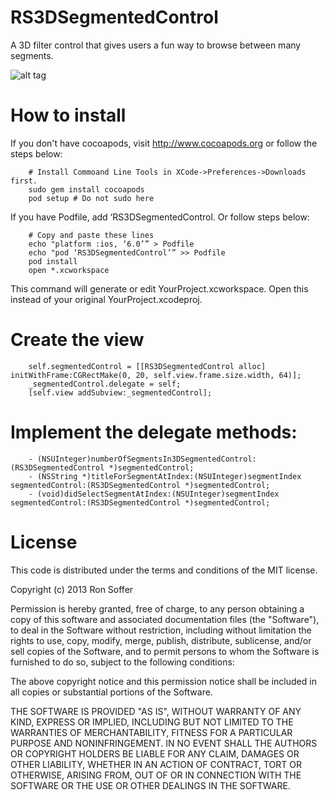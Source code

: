 RS3DSegmentedControl
====================

A 3D filter control that gives users a fun way to browse between many segments.

![alt tag](https://raw.github.com/rsoffer/RS3DSegmentedControl/master/sample.gif)

# How to install

If you don't have cocoapods, visit http://www.cocoapods.org or follow the steps below:

~~~
	# Install Commoand Line Tools in XCode->Preferences->Downloads first.
	sudo gem install cocoapods
	pod setup # Do not sudo here
~~~

If you have Podfile, add ‘RS3DSegmentedControl. Or follow steps below:

~~~
	# Copy and paste these lines
	echo "platform :ios, ‘6.0’” > Podfile
	echo "pod ‘RS3DSegmentedControl’” >> Podfile
	pod install
	open *.xcworkspace
~~~
This command will generate or edit YourProject.xcworkspace. Open this instead of your original YourProject.xcodeproj.


# Create the view

~~~
	self.segmentedControl = [[RS3DSegmentedControl alloc] initWithFrame:CGRectMake(0, 20, self.view.frame.size.width, 64)];
	_segmentedControl.delegate = self;
	[self.view addSubview:_segmentedControl];
~~~



# Implement the delegate methods:
~~~
	- (NSUInteger)numberOfSegmentsIn3DSegmentedControl:(RS3DSegmentedControl *)segmentedControl;
	- (NSString *)titleForSegmentAtIndex:(NSUInteger)segmentIndex segmentedControl:(RS3DSegmentedControl *)segmentedControl;
	- (void)didSelectSegmentAtIndex:(NSUInteger)segmentIndex segmentedControl:(RS3DSegmentedControl *)segmentedControl;
~~~





# License

 This code is distributed under the terms and conditions of the MIT license.

 Copyright (c) 2013 Ron Soffer

 Permission is hereby granted, free of charge, to any person obtaining a copy
 of this software and associated documentation files (the "Software"), to deal
 in the Software without restriction, including without limitation the rights
 to use, copy, modify, merge, publish, distribute, sublicense, and/or sell
 copies of the Software, and to permit persons to whom the Software is
 furnished to do so, subject to the following conditions:

 The above copyright notice and this permission notice shall be included in
 all copies or substantial portions of the Software.

 THE SOFTWARE IS PROVIDED "AS IS", WITHOUT WARRANTY OF ANY KIND, EXPRESS OR
 IMPLIED, INCLUDING BUT NOT LIMITED TO THE WARRANTIES OF MERCHANTABILITY,
 FITNESS FOR A PARTICULAR PURPOSE AND NONINFRINGEMENT. IN NO EVENT SHALL THE
 AUTHORS OR COPYRIGHT HOLDERS BE LIABLE FOR ANY CLAIM, DAMAGES OR OTHER
 LIABILITY, WHETHER IN AN ACTION OF CONTRACT, TORT OR OTHERWISE, ARISING FROM,
 OUT OF OR IN CONNECTION WITH THE SOFTWARE OR THE USE OR OTHER DEALINGS IN
 THE SOFTWARE.
